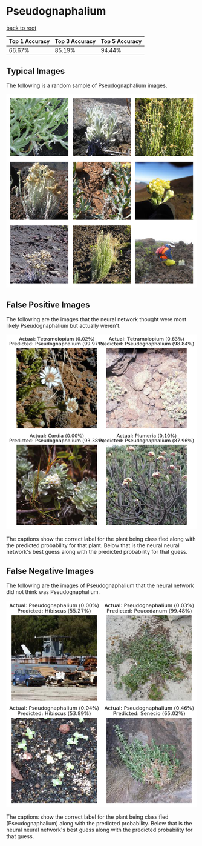 
# Pseudognaphalium

[back to root](https://github.com/HACC2018/ohia.ai#results)

| Top 1 Accuracy | Top 3 Accuracy | Top 5 Accuracy | 
| --- | --- | --- |
| 66.67% | 85.19% | 94.44% | 


## Typical Images
The following is a random sample of Pseudognaphalium images.
<p align="center"> <img src="../../../figures/typical/Pseudognaphalium.png?raw=true"> </p>

## False Positive Images
The following are the images that the neural network thought were most likely Pseudognaphalium but actually weren't.  
<p align="center"> <img src="../../../figures/false_positives/Pseudognaphalium.png?raw=true"> </p>
The captions show the correct label for the plant being classified along with the predicted probability for that plant.  Below that is the neural neural network's best guess along with the predicted probability for that guess.

## False Negative Images
The following are the images of Pseudognaphalium that the neural network did not think was Pseudognaphalium.  
<p align="center"> <img src="../../../figures/false_negatives/Pseudognaphalium.png?raw=true"> </p>
The captions show the correct label for the plant being classified (Pseudognaphalium) along with the predicted probability.  Below that is the neural neural network's best guess along with the predicted probability for that guess.
